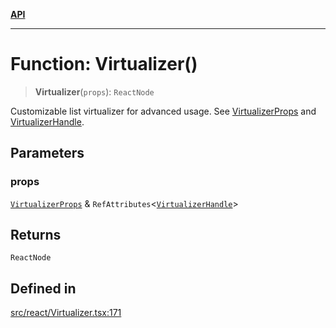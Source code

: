 [**API**](../../API.md)

***

# Function: Virtualizer()

> **Virtualizer**(`props`): `ReactNode`

Customizable list virtualizer for advanced usage. See [VirtualizerProps](../interfaces/VirtualizerProps.md) and [VirtualizerHandle](../interfaces/VirtualizerHandle.md).

## Parameters

### props

[`VirtualizerProps`](../interfaces/VirtualizerProps.md) & `RefAttributes`\<[`VirtualizerHandle`](../interfaces/VirtualizerHandle.md)\>

## Returns

`ReactNode`

## Defined in

[src/react/Virtualizer.tsx:171](https://github.com/inokawa/virtua/blob/35dfa1c6e2e6854ecd417abe6fb93c829e7500e4/src/react/Virtualizer.tsx#L171)
